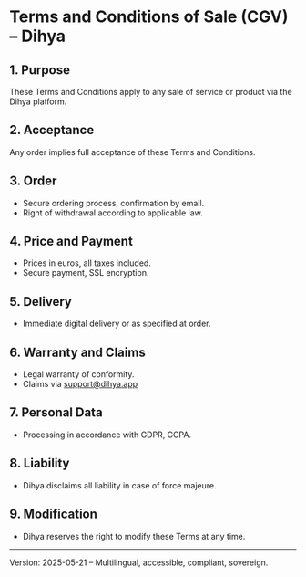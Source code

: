 # Terms and Conditions of Sale (CGV) – Dihya

## 1. Purpose
These Terms and Conditions apply to any sale of service or product via the Dihya platform.

## 2. Acceptance
Any order implies full acceptance of these Terms and Conditions.

## 3. Order
- Secure ordering process, confirmation by email.
- Right of withdrawal according to applicable law.

## 4. Price and Payment
- Prices in euros, all taxes included.
- Secure payment, SSL encryption.

## 5. Delivery
- Immediate digital delivery or as specified at order.

## 6. Warranty and Claims
- Legal warranty of conformity.
- Claims via support@dihya.app

## 7. Personal Data
- Processing in accordance with GDPR, CCPA.

## 8. Liability
- Dihya disclaims all liability in case of force majeure.

## 9. Modification
- Dihya reserves the right to modify these Terms at any time.

---
Version: 2025-05-21 – Multilingual, accessible, compliant, sovereign.
